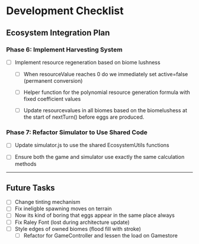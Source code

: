 # Development Checklist

## Ecosystem Integration Plan

### Phase 6: Implement Harvesting System
- [ ] Implement resource regeneration based on biome lushness
  - [ ] When resourceValue reaches 0 do we immediately set active=false (permanent conversion)
  - [ ] Helper function for the polynomial resource generation formula with fixed coefficient values
  - [ ] Update resourcevalues in all biomes based on the biomelushess at the start of  nextTurn() before eggs are produced.


### Phase 7: Refactor Simulator to Use Shared Code
- [ ] Update simulator.js to use the shared EcosystemUtils functions
- [ ] Ensure both the game and simulator use exactly the same calculation methods


---------------

## Future Tasks
- [ ] Change tinting mechanism
- [ ] Fix ineligble spawning moves on terrain
- [ ] Now its kind of boring that eggs appear in the same place always
- [ ] Fix Raley Font (lost during architecture update)
- [ ] Style edges of owned biomes (flood fill with stroke)
  - [ ] Refactor for GameController and lessen the load on Gamestore
